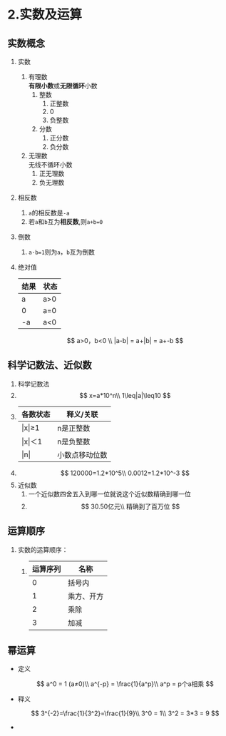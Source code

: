 # 2.实数及运算

## 实数概念

1. 实数
   1. 有理数\
      **有限小数**或**无限循环**小数
      1. 整数
         1. 正整数
         2. 0
         3. 负整数
      2. 分数
         1. 正分数
         2. 负分数
   2. 无理数\
      无线不循环小数
      1. 正无理数
      2. 负无理数
2. 相反数
   1. `a`的相反数是`-a`
   2. 若`a`和`b`互为**相反数**,则`a+b=0`
3. 倒数
   1. `a·b=1`则为`a`，`b`互为倒数
4.  绝对值

    | 结果 | 状态  |
    | -- | --- |
    | a  | a>0 |
    | 0  | a=0 |
    | -a | a<0 |

    $$
    a>0，b<0 \\ |a-b| = a+|b| = a+-b
    $$

## 科学记数法、近似数

1. 科学记数法
2. $$
   x=a*10^n\\ 1\leq|a|\leq10
   $$
3. | 各数状态    | 释义/关联   |
   | ------- | ------- |
   | \|x\|≥1 | n是正整数   |
   | \|x\|＜1 | n是负整数   |
   | \|n\|   | 小数点移动位数 |
4. $$
   120000=1.2*10^5\\ 0.0012=1.2*10^-3
   $$
5. 近似数
   1. 一个近似数四舍五入到哪一位就说这个近似数精确到哪一位
   2. $$
      30.50亿元\\ 精确到了百万位
      $$

## 运算顺序

1. 实数的运算顺序：
   1. | 运算序列 | 名称    |
      | ---- | ----- |
      | 0    | 括号内   |
      | 1    | 乘方、开方 |
      | 2    | 乘除    |
      | 3    | 加减    |

## 幂运算

*   定义

    $$
    a^0 = 1 (a≠0)\\ a^{-p} = \frac{1}{a^p}\\ a^p = p个a相乘
    $$
*   释义

    $$
    3^{-2}=\frac{1}{3^2}=\frac{1}{9}\\ 3^0 = 1\\ 3^2 = 3*3 = 9
    $$
*
